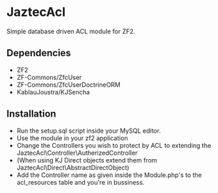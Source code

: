 JaztecAcl
=========

Simple database driven ACL module for ZF2.

## Dependencies

- ZF2
- ZF-Commons/ZfcUser
- ZF-Commons/ZfcUserDoctrineORM
- KablauJoustra/KJSencha

## Installation
- Run the setup.sql script inside your MySQL editor.
- Use the module in your zf2 application
- Change the Controllers you wish to protect by ACL to extending the JaztecAcl\Controller\AutherizedController
- (When using KJ Direct objects extend them from JaztecAcl\Direct\AbstractDirectObject)
- Add the Controller name as given inside the Module.php's to the acl_resources table and you're in bussiness.
